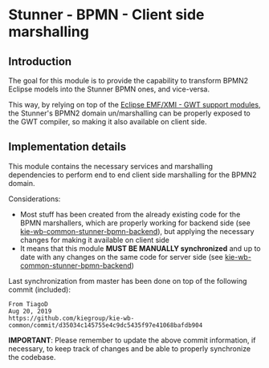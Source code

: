 Stunner - BPMN - Client side marshalling
========================================

Introduction
------------
The goal for this module is to provide the capability to transform BPMN2 Eclipse models into the Stunner BPMN ones, and vice-versa. 

This way, by relying on top of the [Eclipse EMF/XMI - GWT support modules](../kie-wb-common-stunner-bpmn-emf), the Stunner's BPMN2 domain un/marshalling can be properly exposed to the GWT compiler, so making it also available on client side.  


Implementation details
----------------------

This module contains the necessary services and marshalling dependencies to perform end to end client side marshalling for the BPMN2 domain.

Considerations:
* Most stuff has been created from the already existing code for the BPMN marshallers, which are properly working for backend side (see [kie-wb-common-stunner-bpmn-backend](https://github.com/kiegroup/kie-wb-common/tree/master/kie-wb-common-stunner/kie-wb-common-stunner-bpmn-backend)), but applying the necessary changes for making it available on client side
* It means that this module **MUST BE MANUALLY synchronized** and up to date with any changes on the same code for server side (see [kie-wb-common-stunner-bpmn-backend](https://github.com/kiegroup/kie-wb-common/tree/master/kie-wb-common-stunner/kie-wb-common-stunner-bpmn-backend))


Last synchronization from master has been done on top of the following commit (included):

    From TiagoD
    Aug 20, 2019
    https://github.com/kiegroup/kie-wb-common/commit/d35034c145755e4c9dc5435f97e41068bafdb904

**IMPORTANT**: Please remember to update the above commit information, if necessary, to keep track of changes and be able to properly synchronize the codebase. 